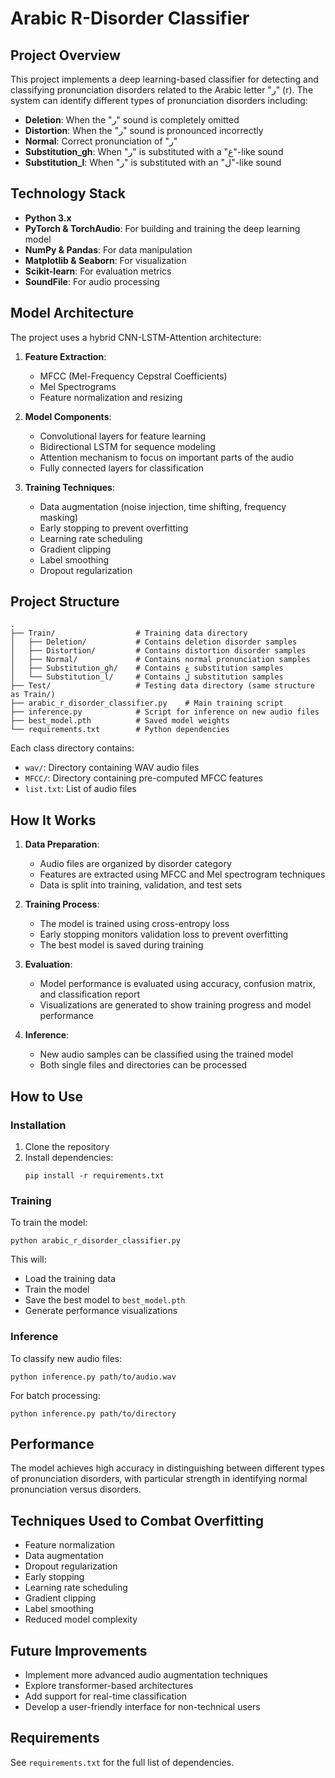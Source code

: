 # Arabic R-Disorder Classifier

## Project Overview
This project implements a deep learning-based classifier for detecting and classifying pronunciation disorders related to the Arabic letter "ر" (r). The system can identify different types of pronunciation disorders including:

- **Deletion**: When the "ر" sound is completely omitted
- **Distortion**: When the "ر" sound is pronounced incorrectly
- **Normal**: Correct pronunciation of "ر"
- **Substitution_gh**: When "ر" is substituted with a "غ"-like sound
- **Substitution_l**: When "ر" is substituted with an "ل"-like sound

## Technology Stack
- **Python 3.x**
- **PyTorch & TorchAudio**: For building and training the deep learning model
- **NumPy & Pandas**: For data manipulation
- **Matplotlib & Seaborn**: For visualization
- **Scikit-learn**: For evaluation metrics
- **SoundFile**: For audio processing

## Model Architecture
The project uses a hybrid CNN-LSTM-Attention architecture:

1. **Feature Extraction**: 
   - MFCC (Mel-Frequency Cepstral Coefficients)
   - Mel Spectrograms
   - Feature normalization and resizing

2. **Model Components**:
   - Convolutional layers for feature learning
   - Bidirectional LSTM for sequence modeling
   - Attention mechanism to focus on important parts of the audio
   - Fully connected layers for classification

3. **Training Techniques**:
   - Data augmentation (noise injection, time shifting, frequency masking)
   - Early stopping to prevent overfitting
   - Learning rate scheduling
   - Gradient clipping
   - Label smoothing
   - Dropout regularization

## Project Structure
```
.
├── Train/                  # Training data directory
│   ├── Deletion/           # Contains deletion disorder samples
│   ├── Distortion/         # Contains distortion disorder samples
│   ├── Normal/             # Contains normal pronunciation samples
│   ├── Substitution_gh/    # Contains غ substitution samples
│   └── Substitution_l/     # Contains ل substitution samples
├── Test/                   # Testing data directory (same structure as Train/)
├── arabic_r_disorder_classifier.py    # Main training script
├── inference.py            # Script for inference on new audio files
├── best_model.pth          # Saved model weights
└── requirements.txt        # Python dependencies
```

Each class directory contains:
- `wav/`: Directory containing WAV audio files
- `MFCC/`: Directory containing pre-computed MFCC features
- `list.txt`: List of audio files

## How It Works
1. **Data Preparation**:
   - Audio files are organized by disorder category
   - Features are extracted using MFCC and Mel spectrogram techniques
   - Data is split into training, validation, and test sets

2. **Training Process**:
   - The model is trained using cross-entropy loss
   - Early stopping monitors validation loss to prevent overfitting
   - The best model is saved during training

3. **Evaluation**:
   - Model performance is evaluated using accuracy, confusion matrix, and classification report
   - Visualizations are generated to show training progress and model performance

4. **Inference**:
   - New audio samples can be classified using the trained model
   - Both single files and directories can be processed

## How to Use

### Installation
1. Clone the repository
2. Install dependencies:
   ```
   pip install -r requirements.txt
   ```

### Training
To train the model:
```
python arabic_r_disorder_classifier.py
```

This will:
- Load the training data
- Train the model
- Save the best model to `best_model.pth`
- Generate performance visualizations

### Inference
To classify new audio files:
```
python inference.py path/to/audio.wav
```

For batch processing:
```
python inference.py path/to/directory
```

## Performance
The model achieves high accuracy in distinguishing between different types of pronunciation disorders, with particular strength in identifying normal pronunciation versus disorders.

## Techniques Used to Combat Overfitting
- Feature normalization
- Data augmentation
- Dropout regularization
- Early stopping
- Learning rate scheduling
- Gradient clipping
- Label smoothing
- Reduced model complexity

## Future Improvements
- Implement more advanced audio augmentation techniques
- Explore transformer-based architectures
- Add support for real-time classification
- Develop a user-friendly interface for non-technical users

## Requirements
See `requirements.txt` for the full list of dependencies. 